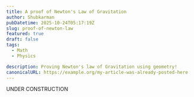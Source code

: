 ```yaml
---
title: A proof of Newton's Law of Gravitation
author: Shubkarman
pubDatetime: 2025-10-24T05:17:19Z
slug: proof-of-newton-law
featured: true
draft: false
tags:
  - Math
  - Physics

description: Proving Newton's law of Gravitation using geometry!
canonicalURL: https://example.org/my-article-was-already-posted-here
---
```


UNDER CONSTRUCTION